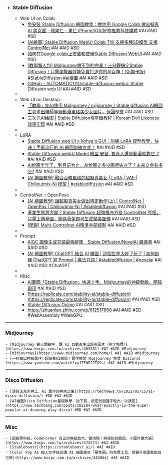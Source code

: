 - ### Stable Diffusion
	- Web UI on Colab
		- [免安裝 Stable Diffusion 繪圖教學：教你用 Google Colab 做出擬真 AI 美女圖 - 蘋果仁 - 果仁 iPhone/iOS/好物推薦科技媒體](https://applealmond.com/posts/178039) #AI #AID #SD
		- [[AI繪圖] Stable Diffusion WebUI Colab TW 支援多種SD模型 支援ControlNet](https://home.gamer.com.tw/artwork.php?sn=5664550) #AI #AID #SD
		- [如何在Google colab上安装和使用Stable Diffusion WebUI](https://www.youtube.com/watch?v=nwyxpTOmcJ4)  #AI #AID #SD
		- [[教學懶人包] Midjourney做不到的完美！三分鐘搞定Stable Diffusion！只需瀏覽器就能免費打造你的AI女神！(免顯卡版)  #StableDiffusion #ai繪圖](https://www.youtube.com/watch?v=jR6vLdzECDw) #AI #AID #SD
		- [GitHub - AUTOMATIC1111/stable-diffusion-webui: Stable Diffusion web UI](https://github.com/AUTOMATIC1111/stable-diffusion-webui) #AI #AID #SD
	-
	- Web UI on Desktop
		- [「教學」如何使用 Midjourney / nijijourney / Stable diffusion AI繪圖工具畫出繪師等級動漫風格美少女圖片，保證學會](https://www.youtube.com/watch?v=c5xeERCwHgM) #AI #AID #SD
		- [三次元AI绘图 | Stable Diffusion零基础教程 | Korean Doll Likeness效果实现](https://zhuanlan.zhihu.com/p/609079652) #AI #AID #SD
	-
	- LoRA
		- [Stable Diffusion web UI x Kohya's GUI：訓練 LoRA 模型教學，快速上手最流行的 AI 繪圖訓練方式！](https://mnya.tw/cc/word/1940.html) #AI #AID #SD
		- [Stable Diffusion webUI Model 模型 安裝, 要真人還是動漫就靠它了](https://www.coolaler.com/index/stable-diffusion-webui-model-%E6%A8%A1%E5%9E%8B%E5%AE%89%E8%A3%9D-%E8%A6%81%E7%9C%9F%E4%BA%BA%E9%82%84%E6%98%AF%E5%8B%95%E6%BC%AB%E5%B0%B1%E9%9D%A0%E5%AE%83%E4%BA%86/) #AI #AID #SD
		- [Ai绘画半年了，到目前为止，AI绘画让多少画师失业了？未来又会有多少?](https://www.zhihu.com/question/583294094) #AI #AID #SD
		- [[AI 繪圖教學] 融合台韓風格的超擬真美女 | LoRA  | VAE | Chilloutmix-Ni 模型 | #stablediffusion](https://www.youtube.com/watch?v=HaXb3R2VHP8) #AI #AID #SD
	-
	- ControlNet :: OpenPose
		- [[AI 繪圖教學] 讓超擬真美女做出特定動作(上) | ControlNet  | OpenPos | Chilloutmix-Ni | #stablediffusion](https://www.youtube.com/watch?v=C7IT8hP50P4) #AI #AID #SD
		- [產業生態將大變？Stable Diffusion 超強擴充外掛 ControlNet 亮相，只需上傳草圖、簡易骨架即可生成精美圖像](https://www.incgmedia.com/new-release/stable-diffusion-addon-controlnet) #AI #AID #SD
		- [[閒聊] Multi-Controlnet AI精準手部控制](https://www.ptt.cc/bbs/C_Chat/M.1677484755.A.7B8.html) #AI #AID #SD
	-
	- Prompt
		- [AIGC 圖像生成咒語最強辭庫　Stable Diffusion/NovelAI 魔導書](https://www.pcmarket.com.hk/stable-diffusion-novelai-nai-prompt-cookbooks/) #AI #AID #SD
		- [[AI 繪圖教學] ChatGPT 結合 AI 繪圖 | 這個世界太好了玩了 | 如何訓練 ChatGPT 寫 Prompt | 魔法咒語 | #stablediffusion | #novelai](https://www.youtube.com/watch?v=B0X54ilrOsQ) #AI #AID #SD #ChatGPT
	-
	- Misc
		- [AI畫圖「Stable Diffusion」快速上手，Midjourney的神級勁敵、開箱即用](https://www.techbang.com/posts/99486-stable-diffusion-goes-live-for-free) #AI #AID #SD
		- [](https://replicate.com/stability-ai/stable-diffusion)[https://replicate.com/stability-ai/stable-diffusion](https://replicate.com/stability-ai/stable-diffusion) #AI #AID #SD
		- [Stable Diffusion Online](https://stablediffusionweb.com/#demo) #AI #AID #SD
		- https://zhuanlan.zhihu.com/p/612517660 #AI #AID #SD #WebAssembly #WebGPU
- ---
### Midjourney
	- [Midjourney 輸入關鍵字，讓 AI 自動產生出超美圖片（完全免費）](https://www.kocpc.com.tw/archives/453331) #AI #AID #Midjourney
	- [Midjourney](https://www.midjourney.com/home/) #AI #AID #Midjourney
	- [一秒做出神級畫作✨超簡單AI繪圖！實作教學 Midjourney 免費 Discord](https://www.youtube.com/watch?v=JTFNF22TG9s) #AI #AID #Midjourney
- ---
### Disco Diffusion
	- [演算法鬼斧神工，AI 畫作的神來之筆](https://technews.tw/2022/05/15/ai-disco-diffusion/) #DD #AI #AID
	- [AI繪圖Disco Diffusion基礎教學：從下載、設定到關鍵字輸出一次搞定](https://www.techbang.com/posts/102184-what-exactly-is-the-super-popular-ai-drawing-play-disco) #DD #AI #AID
- ---
### Misc
	- [超級黑科技，CodeFormer 真正的無損放大、變清晰！將晃到的臉部、小圖片變大張](https://www.kocpc.com.tw/archives/472274) #AI #AID
	- [Stableboost](https://stableboost.ai/) #AI #AID
	- [Color Pop AI 輸入文字描述讓 AI 繪圖產生「著色圖」的免費工具，想要什麼圖都能自己做](https://www.kocpc.com.tw/archives/482064) #AI #AID